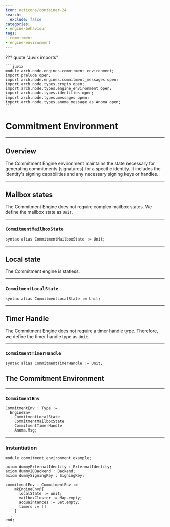 ```yaml
---
icon: octicons/container-24
search:
  exclude: false
categories:
- engine-behaviour
tags:
- commitment
- engine-environment
---
```


??? quote "Juvix imports"

    ```juvix
    module arch.node.engines.commitment_environment;
    import prelude open;
    import arch.node.engines.commitment_messages open;
    import arch.node.types.crypto open;
    import arch.node.types.engine_environment open;
    import arch.node.types.identities open;
    import arch.node.types.messages open;
    import arch.node.types.anoma_message as Anoma open;
    ```

# Commitment Environment

---

## Overview

The Commitment Engine environment maintains the state necessary for generating
commitments (signatures) for a specific identity. It includes the identity's
signing capabilities and any necessary signing keys or handles.

---

## Mailbox states

The Commitment Engine does not require complex mailbox states. We define the
mailbox state as `Unit`.

---

### `CommitmentMailboxState`

```juvix
syntax alias CommitmentMailboxState := Unit;
```

---

## Local state

The Commitment engine is statless.

---

### `CommitmentLocalState`

```juvix
syntax alias CommitmentLocalState := Unit;
```

---

## Timer Handle

The Commitment Engine does not require a timer handle type. Therefore, we define
the timer handle type as `Unit`.

---

### `CommitmentTimerHandle`

```juvix
syntax alias CommitmentTimerHandle := Unit;
```

## The Commitment Environment

---

### `CommitmentEnv`

```juvix
CommitmentEnv : Type :=
  EngineEnv
    CommitmentLocalState
    CommitmentMailboxState
    CommitmentTimerHandle
    Anoma.Msg;
```

---

### Instantiation

<!-- --8<-- [start:commitmentEnv] -->
```juvix extract-module-statements
module commitment_environment_example;

axiom dummyExternalIdentity : ExternalIdentity;
axiom dummyIDBackend : Backend;
axiom dummySigningKey : SigningKey;

commitmentEnv : CommitmentEnv :=
    mkEngineEnv@{
      localState := unit;
      mailboxCluster := Map.empty;
      acquaintances := Set.empty;
      timers := []
    }
  ;
end;
```
<!-- --8<-- [end:commitmentEnv] -->
